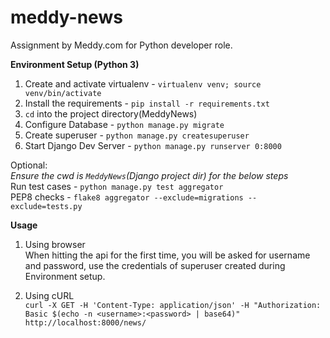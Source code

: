 # meddy-news
Assignment by Meddy.com for Python developer role.


**Environment Setup (Python 3)** 
1. Create and activate virtualenv - `virtualenv venv; source venv/bin/activate`  
2. Install the requirements - `pip install -r requirements.txt`  
3. `cd` into the project directory(MeddyNews)  
4. Configure Database - `python manage.py migrate` 
5. Create superuser - `python manage.py createsuperuser` 
6. Start Django Dev Server - `python manage.py runserver 0:8000`  

Optional:  
_Ensure the cwd is `MeddyNews`(Django project dir) for the below steps_   
Run test cases - `python manage.py test aggregator`  
PEP8 checks - `flake8 aggregator --exclude=migrations --exclude=tests.py`

**Usage**
1. Using browser  
When hitting the api for the first time, you will be asked for username and password, use the credentials of superuser created during Environment setup.

2. Using cURL  
`curl -X GET -H 'Content-Type: application/json' -H "Authorization: Basic $(echo -n <username>:<password> | base64)" http://localhost:8000/news/`
